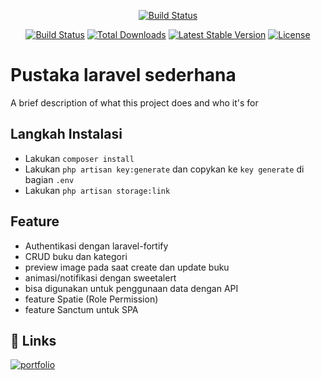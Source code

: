<p align="center">
 <a href="https://laravel.com/img/logomark.min.svg"><img src="https://laravel.com/img/logomark.min.svg" alt="Build Status"></a>
</p>

 <p align="center">
<a href="https://travis-ci.org/laravel/framework"><img src="https://travis-ci.org/laravel/framework.svg" alt="Build Status"></a>
<a href="https://packagist.org/packages/laravel/framework"><img src="https://img.shields.io/packagist/dt/laravel/framework" alt="Total Downloads"></a>
<a href="https://packagist.org/packages/laravel/framework"><img src="https://img.shields.io/packagist/v/laravel/framework" alt="Latest Stable Version"></a>
<a href="https://packagist.org/packages/laravel/framework"><img src="https://img.shields.io/packagist/l/laravel/framework" alt="License"></a>
</p>


# Pustaka laravel sederhana

A brief description of what this project does and who it's for


## Langkah Instalasi

- Lakukan `composer install`
- Lakukan `php artisan key:generate` dan copykan ke `key generate` di bagian `.env`  
- Lakukan `php artisan storage:link`

## Feature
- Authentikasi dengan laravel-fortify
- CRUD buku dan kategori
- preview image pada saat create dan update buku 
- animasi/notifikasi dengan sweetalert
- bisa digunakan untuk penggunaan data dengan API 
- feature Spatie (Role Permission)
- feature Sanctum untuk SPA 


## 🔗 Links
[![portfolio](https://img.shields.io/badge/my_portfolio-000?style=for-the-badge&logo=ko-fi&logoColor=white)](https://yuz97.github.io/)



